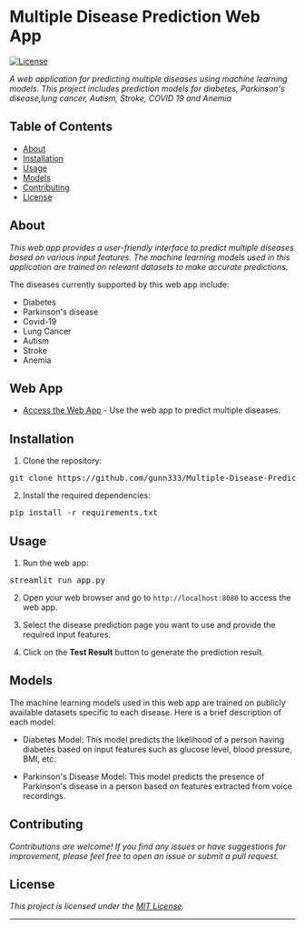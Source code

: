 # Multiple Disease Prediction Web App

[![License](https://img.shields.io/badge/license-MIT-blue.svg)](LICENSE)


*A web application for predicting multiple diseases using machine learning models. This project includes prediction models for diabetes, Parkinson's disease,lung cancer, Autism, Stroke, COVID 19 and Anemia*

## Table of Contents

- [About](#about)
- [Installation](#installation)
- [Usage](#usage)
- [Models](#models)
- [Contributing](#contributing)
- [License](#license)

## About

*This web app provides a user-friendly interface to predict multiple diseases based on various input features. The machine learning models used in this application are trained on relevant datasets to make accurate predictions.*

The diseases currently supported by this web app include:
- Diabetes
- Parkinson's disease
- Covid-19
- Lung Cancer
- Autism
- Stroke
- Anemia

## Web App

- [Access the Web App](https://multiple-disease-prediction-apse-aiml.streamlit.app/) - Use the web app to predict multiple diseases.

## Installation

1. Clone the repository:
<pre>
git clone https://github.com/gunn333/Multiple-Disease-Prediction-AIML.git
</pre>


2. Install the required dependencies:
<pre>
pip install -r requirements.txt
</pre>



## Usage

1. Run the web app:
<pre>
streamlit run app.py
</pre>

2. Open your web browser and go to `http://localhost:8080` to access the web app.

3. Select the disease prediction page you want to use and provide the required input features.

4. Click on the **Test Result** button to generate the prediction result.

## Models

The machine learning models used in this web app are trained on publicly available datasets specific to each disease. Here is a brief description of each model:

- Diabetes Model: This model predicts the likelihood of a person having diabetes based on input features such as glucose level, blood pressure, BMI, etc.

- Parkinson's Disease Model: This model predicts the presence of Parkinson's disease in a person based on features extracted from voice recordings.


## Contributing

*Contributions are welcome! If you find any issues or have suggestions for improvement, please feel free to open an issue or submit a pull request.*

## License

*This project is licensed under the [MIT License](LICENSE).*

---




